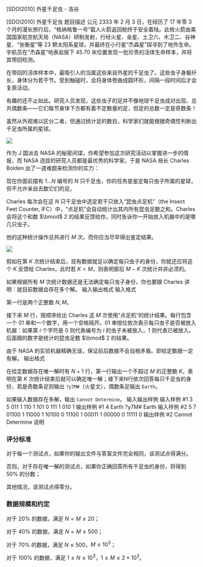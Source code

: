 



[SDOI2010] 外星千足虫 - 洛谷














[SDOI2010] 外星千足虫
题目描述
公元 $2333$ 年 $2$ 月 $3$ 日，在经历了 $17$ 年零 $3$ 个月的漫长旅行后，“格纳格鲁一号”载人火箭返回舱终于安全着陆。此枚火箭由美国国家航空航天局（NASA）研制发射，行经火星、金星、土卫六、木卫二、谷神星、“张衡星”等 $23$ 颗太阳系星球，并最终在小行星“杰森星”探寻到了地外生命。宇航员在“杰森星”地表岩层下 $45.70$ 米位置发现一批珍贵的活体生命样本，并将其带回检测。

在带回的活体样本中，最吸引人的当属这些来自外星的千足虫了。这些虫子身躯纤长，身体分为若干节。受到触碰时，会将身体卷曲成圆环形，间隔一段时间后才会复原活动。

有趣的还不止如此。研究人员发现，这些虫子的足并不像地球千足虫成对出现、总共偶数条——它们每节身体下方都有着不定数量的足，但足的总数一定是奇数条！

虽然从外观难以区分二者，但通过统计足的数目，科学家们就能根据奇偶性判断出千足虫所属的星球。

![](https://cdn.luogu.com.cn/upload/pic/1592.png)

作为 J 国派去 NASA 的秘密间谍，你希望参加这次研究活动以掌握进一步的情报，而 NASA 选拔的研究人员都是最优秀的科学家。于是 NASA 局长 Charles Bolden 出了一道难题来检测你的实力：

现在你面前摆有 $1\ldots N$ 编号的 $N$ 只千足虫，你的任务是鉴定每只虫子所属的星球，但不允许亲自去数它们的足。

Charles 每次会在这 $N$ 只千足虫中选定若干只放入“昆虫点足机”（the Insect Feet Counter, IFC）中，“点足机”会自动统计出其内所有昆虫足数之和。Charles 会将这个和数 $\bmod$ $2$ 的结果反馈给你，同时告诉你一开始放入机器中的是哪几只虫子。

他的这种统计操作总共进行 $M$ 次，而你应当尽早得出鉴定结果。

![](https://cdn.luogu.com.cn/upload/pic/1593.png)

假如在第 $K$ 次统计结束后，现有数据就足以确定每只虫子的身份，你就还应将这个 $K$ 反馈给 Charles，此时若 $K<M$，则表明那后 $M-K$ 次统计并非必须的。

如果根据所有 $M$ 次统计数据还是无法确定每只虫子身份，你也要跟 Charles 讲明：就目前数据会存在多个解。
输入输出格式
输入格式

第一行是两个正整数 $N,M$。

接下来 $M$ 行，按顺序给出 Charles 这 $M$ 次使用“点足机”的统计结果。每行包含一个 $01$ 串和一个数字，用一个空格隔开。$01$ 串按位依次表示每只虫子是否被放入机器：如果第 $i$ 个字符是 $0$ 则代表编号为 $i$ 的虫子未被放入，$1$ 则代表已被放入。后面跟的数字是统计的昆虫足数 $\bmod$ $2$ 的结果。

由于 NASA 的实验机器精确无误，保证前后数据不会自相矛盾。即给定数据一定有解。
输出格式

在给定数据存在唯一解时有 $N+1$ 行，第一行输出一个不超过 $M$ 的正整数 $K$，表明在第 $K$ 次统计结束后就可以确定唯一解；接下来N行依次回答每只千足虫的身份，若是奇数条足则输出 `?y7M#`（火星文），偶数条足输出 `Earth`。

如果输入数据存在多解，输出 `Cannot Determine`。
输入输出样例
输入样例 #1
3 5
011 1
110 1
101 0
111 1
010 1
输出样例 #1
4
Earth
?y7M#
Earth
输入样例 #2
5 7
01100 1
11000 1
10100 0
11100 1
00011 1
00000 0
11111 0
输出样例 #2
Cannot Determine
说明
### 评分标准

对于每一个测试点，如果你的输出文件与答案文件完全相同，该测试点得满分。

否则，对于存在唯一解的测试点，如果你正确回答所有千足虫的身份，将得到 $50\%$ 的分数；

其他情况，该测试点得零分。

### 数据规模和约定

对于 $20\%$ 的数据，满足 $N=M\leq 20$；

对于 $40\%$ 的数据，满足 $N=M\leq 500$；

对于 $70\%$ 的数据，满足 $N\leq500$，$M\leq 10^3$；

对于 $100\%$ 的数据，满足 $1\leq N\leq 10^3$，$1\leq M\leq 2\times 10^3$。






